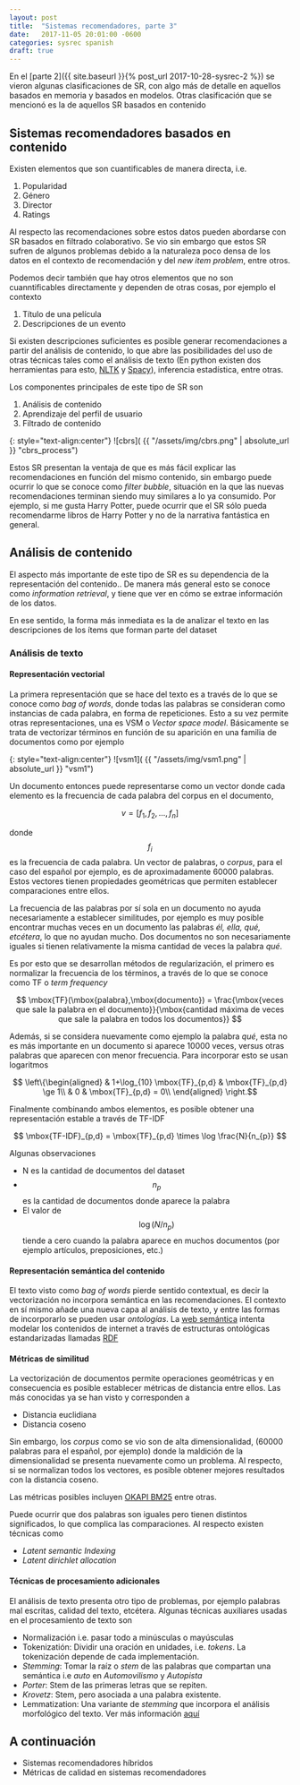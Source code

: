 ```yaml
---
layout: post
title:  "Sistemas recomendadores, parte 3"
date:   2017-11-05 20:01:00 -0600
categories: sysrec spanish
draft: true
---
```


En el [parte 2]({{ site.baseurl }}{% post_url 2017-10-28-sysrec-2 %}) se vieron algunas clasificaciones de SR, con algo más de detalle en aquellos basados en memoria y basados en modelos. Otras clasificación que se mencionó es la de aquellos SR basados en contenido

## Sistemas recomendadores basados en contenido

Existen elementos que son cuantificables de manera directa, i.e.

1. Popularidad
1. Género
1. Director
1. Ratings

Al respecto las recomendaciones sobre estos datos pueden abordarse con SR basados en filtrado colaborativo. Se vio  sin embargo que estos SR sufren de algunos problemas debido a la naturaleza poco densa de los datos en el contexto de recomendación y del *new item problem*, entre otros. 

Podemos decir también que hay otros elementos que no son cuanntificables directamente y dependen de otras cosas, por ejemplo el contexto

1. Título de una película
1. Descripciones de un evento

Si existen descripciones suficientes es posible generar recomendaciones a partir del análisis de contenido, lo que abre las posibilidades del uso de otras técnicas tales como el análisis de texto (En python existen dos 
herramientas para esto, [NLTK](www.nltk.org) y [Spacy](https://spacy.io/)), inferencia estadística, entre otras.


<!-- slide 4/25 -->
Los componentes principales de este tipo de SR son

1.  Análisis de contenido
1.  Aprendizaje del perfil de usuario
1.  Filtrado de contenido

{: style="text-align:center"}
![cbrs]( {{ "/assets/img/cbrs.png" | absolute_url }} "cbrs_process")

Estos SR presentan la ventaja de que es más fácil explicar las recomendaciones en función del mismo contenido, sin embargo puede ocurrir lo que se conoce como *filter bubble*, situación en la que las nuevas recomendaciones terminan siendo muy similares a lo ya consumido. Por ejemplo, si me gusta Harry Potter, puede ocurrir que el SR sólo pueda recomendarme libros de Harry Potter y no de la narrativa fantástica en general.


## Análisis de contenido

El aspecto más importante de este tipo de SR es su dependencia de la representación del contenido.. De manera más general esto se conoce como *information retrieval*, y tiene que ver en cómo se extrae información de los datos. 

En ese sentido, la forma más inmediata es la de analizar el texto en las descripciones de los ítems que forman parte del dataset

### Análisis de texto
#### Representación vectorial

La primera representación que se hace del texto es a través de lo que se conoce como *bag of words*, donde todas las palabras se consideran como instancias de cada palabra, en forma de repeticiones. 
Esto a su vez permite otras representaciones, una es VSM o *Vector space model*. Básicamente se trata de vectorizar términos en función de su aparición en una familia de documentos como por ejemplo

{: style="text-align:center"}
![vsm1]( {{ "/assets/img/vsm1.png" | absolute_url }} "vsm1")

Un documento entonces puede representarse como un vector donde cada elemento es la frecuencia de cada palabra del corpus en el documento, 

$$ v = [f_{1},f_{2},...,f_{n}] $$

donde $$f_{i}$$ es la frecuencia de cada palabra. Un vector de palabras, o *corpus*, para el caso del español por ejemplo, es de aproximadamente 60000 palabras. Estos vectores tienen propiedades geométricas que permiten establecer comparaciones entre ellos.

La frecuencia de las palabras por sí sola en un documento no ayuda necesariamente a establecer similitudes, por ejemplo es muy posible encontrar muchas veces en un documento las palabras *él, ella, qué, etcétera*, lo que no ayudan mucho. Dos documentos no son necesariamente iguales si tienen relativamente la misma cantidad de veces la palabra *qué*.

Es por esto que se desarrollan métodos de regularización, el primero es normalizar la frecuencia de los términos, a través de lo que se conoce como TF o *term frequency*

$$ \mbox{TF}(\mbox{palabra},\mbox{documento}) = \frac{\mbox{veces que sale la palabra en el documento}}{\mbox{cantidad máxima de veces que sale la palabra en todos los documentos}} $$

Además, si se considera nuevamente como ejemplo la palabra *qué*, esta no es más importante en un documento si aparece 10000 veces, versus otras palabras que aparecen con menor frecuencia. Para incorporar esto se usan logaritmos

$$
\left\{\begin{aligned}
& 1+\log_{10} \mbox{TF}_{p,d} & \mbox{TF}_{p,d} \ge 1\\
& 0 & \mbox{TF}_{p,d} = 0\\
\end{aligned}
\right.$$

<!-- slide 8 -->
Finalmente combinando ambos elementos, es posible obtener una representación estable a través de TF-IDF 


$$ \mbox{TF-IDF}_{p,d} =  \mbox{TF}_{p,d} \times \log \frac{N}{n_{p}}
 $$

Algunas observaciones 
*  N es la cantidad de documentos del dataset
*  $$n_{p}$$ es la cantidad de documentos donde aparece la palabra
*  El valor de $$\log(N/n_{p})$$ tiende a cero cuando la palabra aparece en muchos documentos (por ejemplo artículos, preposiciones, etc.)

#### Representación semántica del contenido

El texto visto como *bag of words* pierde sentido contextual, es decir la vectorización no incorpora semántica en las recomendaciones. El contexto en sí mismo añade una nueva capa al análisis de texto, y entre las formas de incorporarlo  se pueden usar *ontologías*. La [web semántica](https://en.wikipedia.org/wiki/Semantic_Web) intenta modelar los contenidos de internet a través de estructuras ontológicas estandarizadas llamadas [RDF](https://en.wikipedia.org/wiki/Resource_Description_Framework)

#### Métricas de similitud

La vectorización de documentos permite operaciones geométricas y en consecuencia es posible establecer métricas de distancia entre ellos. Las más conocidas ya se han visto y corresponden a

*  Distancia euclidiana
*  Distancia coseno

Sin embargo, los *corpus* como se vio son de alta dimensionalidad, (60000 palabras para el español, por ejemplo) donde la maldición de la dimensionalidad se presenta nuevamente como un problema. Al respecto, si se normalizan todos los vectores, es posible obtener mejores resultados con la distancia coseno.

Las métricas posibles incluyen [OKAPI BM25](https://dl.acm.org/citation.cfm?doid=1639714.1639757) entre otras.
<!-- Slide 14 -->

<!-- * (k1+1), k1 es una constante que hay que ajustar -->
<!-- * Ld es el largo del documento -->
<!-- * Lave es el largo promedio de todos los documentos -->
<!-- * Ojo con TFq vs TFd, donde q es para la frecuencia del término en la *query* versus el documento -->


Puede ocurrir que dos palabras son iguales pero tienen distintos significados, lo que complica las comparaciones. Al respecto existen técnicas como

*  *Latent semantic Indexing*
*  *Latent dirichlet allocation*


#### Técnicas de procesamiento adicionales

El análisis de texto presenta otro tipo de problemas, por ejemplo palabras mal escritas, calidad del texto, etcétera. Algunas técnicas auxiliares usadas en el procesamiento de texto son

*  Normalización i.e. pasar todo a minúsculas o mayúsculas
*  Tokenizatión: Dividir una oración en unidades, i.e. *tokens*. La tokenización depende de cada implementación.
*  *Stemming*: Tomar la raíz o *stem* de las palabras que compartan una semántica i.e *auto* en *Automovilismo* y *Autopista* 
  *  *Porter*: Stem de las primeras letras que se repiten.
  *  *Krovetz*: Stem, pero asociada a una palabra existente.
*  Lemmatization: Una variante de *stemming* que incorpora el análisis morfológico del texto. Ver más información [aquí](https://nlp.stanford.edu/IR-book/html/htmledition/stemming-and-lemmatization-1.html)


## A continuación

*  Sistemas recomendadores híbridos
*  Métricas de calidad en sistemas recomendadores 